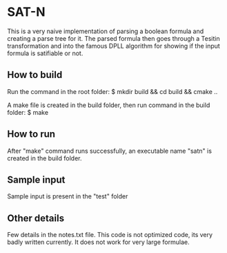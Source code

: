 # SAT-N

This is a very naive implementation of parsing a boolean formula and creating a parse tree for it. The parsed formula then goes through a Tesitin transformation and into the famous DPLL algorithm for showing if the input formula is satifiable or not.

## How to build
Run the command in the root folder: $ mkdir build && cd build && cmake ..

A make file is created in the build folder, then run command in the build folder: $ make

## How to run
After "make" command runs successfully, an executable name "satn" is created in the build folder.

## Sample input
Sample input is present in the "test" folder

## Other details
Few details in the notes.txt file.
This code is not optimized code, its very badly written currently. It does not work for very large formulae.
